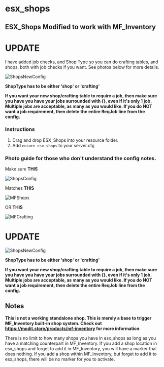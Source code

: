 # esx_shops
## ESX_Shops Modified to work with MF_Inventory


# UPDATE
I have added job checks, and Shop Type so you can do crafting tables, and shops, both with job checks if you want. See photos below for more details.

![ShopsNewConfig](https://i.imgur.com/9HIZjk4.png)

**ShopType has to be either 'shop' or 'crafting'**

**If you want your new shop/crafting table to require a job, then make sure you have you have your jobs surrounded with {}, even if it's only 1 job. Multiple jobs are acceptable, as many as you would like. If you do NOT want a job requirement, then delete the entire ReqJob line from the config.**


### Instructions
1) Drag and drop ESX_Shops into your resource folder.
2) Add `ensure esx_shops` to your server.cfg


### Photo guide for those who don't understand the config notes.
Make sure **THIS**

![ShopsConfig](https://i.imgur.com/sXwQJYW.png)


Matches **THIS**

![MFShops](https://i.imgur.com/IfyHbOS.png)

OR **THIS**

![MFCrafting](https://i.imgur.com/ETszo2S.png)

# UPDATE
![ShopsNewConfig](https://i.imgur.com/9HIZjk4.png)

**ShopType has to be either 'shop' or 'crafting'**

**If you want your new shop/crafting table to require a job, then make sure you have you have your jobs surrounded with {}, even if it's only 1 job. Multiple jobs are acceptable, as many as you would like. If you do NOT want a job requirement, then delete the entire ReqJob line from the config.**


## Notes

**This is not a working standalone shop. This is merely a base to trigger MF_Inventory built-in shop system. Check out https://modit.store/products/mf-inventory for more information**


There is no limit to how many shops you have in esx_shops as long as you have a matching counterpart in MF_Inventory. If you add a shop location in esx_shops and forget to add it in MF_Inventory, you will have a marker that does nothing. If you add a shop within MF_Inventory, but forget to add it to esx_shops, there will be no marker for you to activate.
